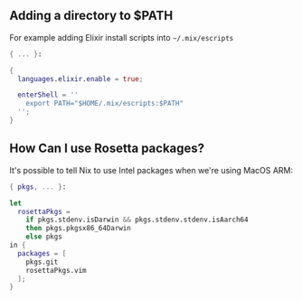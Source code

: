 ## Adding a directory to $PATH

For example adding Elixir install scripts into `~/.mix/escripts`

```nix
{ ... }:

{
  languages.elixir.enable = true;

  enterShell = ''
    export PATH="$HOME/.mix/escripts:$PATH"
  '';
}
```

## How Can I use Rosetta packages?

It's possible to tell Nix to use Intel packages when we're using MacOS ARM:

```nix
{ pkgs, ... }:

let
  rosettaPkgs = 
    if pkgs.stdenv.isDarwin && pkgs.stdenv.stdenv.isAarch64
    then pkgs.pkgsx86_64Darwin
    else pkgs
in {
  packages = [
    pkgs.git
    rosettaPkgs.vim
  ];
}
```
